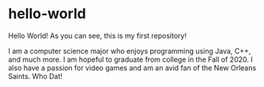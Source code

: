 # hello-world

Hello World! As you can see, this is my first repository! 

I am a computer science major who enjoys programming using Java, C++, and much more. I am hopeful to graduate from college in the Fall of 2020. I also have a passion for video games and am an avid fan of the New Orleans Saints. Who Dat!
